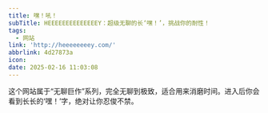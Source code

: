 ```yaml
---
title: 嘿！吼！
subTitle: HEEEEEEEEEEEEEEY：超级无聊的长‘嘿！’，挑战你的耐性！
tags:
  - 网站
link: 'http://heeeeeeeey.com/'
abbrlink: 4d27873a
icon:
date: 2025-02-16 11:03:08
---
```


这个网站属于“无聊巨作”系列，完全无聊到极致，适合用来消磨时间。进入后你会看到长长的‘嘿！’字，绝对让你忍俊不禁。